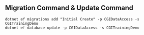 ## Migration Command & Update Command

```
dotnet ef migrations add "Initial Create" -p CGIDataAccess -s CGITrainingDemo
dotnet ef database update -p CGIDataAccess -s CGITrainingDemo

```